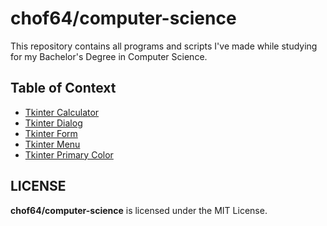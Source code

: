 # chof64/computer-science

This repository contains all programs and scripts I've made while studying for my Bachelor's Degree in Computer Science.

## Table of Context
- [Tkinter Calculator](/tkinter-calculator/README.md)
- [Tkinter Dialog](/tkinter-dialog/README.md)
- [Tkinter Form](/tkinter-form/README.md)
- [Tkinter Menu](/tkinter-menu/README.md)
- [Tkinter Primary Color](/tkinter-primarycolor/README.md)

## LICENSE

**chof64/computer-science** is licensed under the MIT License.
